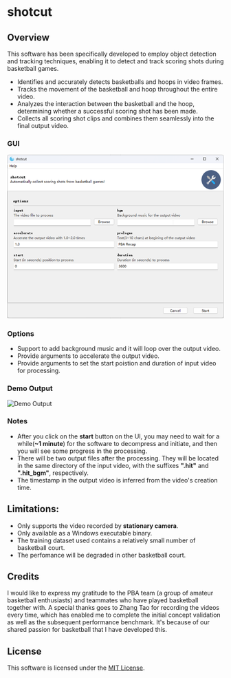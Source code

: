 # shotcut

## Overview
This software has been specifically developed to employ object detection and tracking techniques, enabling it to  detect and track scoring shots during basketball games.
- Identifies and accurately detects basketballs and hoops in video frames.
- Tracks the movement of the basketball and hoop throughout the entire video.
- Analyzes the interaction between the basketball and the hoop, determining whether a successful scoring shot has been made.
- Collects all scoring shot clips and combines them seamlessly into the final output video.

### GUI
![ScreenShot](./image/screenshot.png)

### Options
- Support to add background music and it will loop over the output video. 
- Provide arguments to accelerate the output video.
- Provide arguments to set the start poistion and duration of input video for processing.

### Demo Output
![Demo Output](./image/demo_output.gif)

### Notes
- After you click on the **start** button on the UI, you may need to wait for a while(**~1 minute**) for the software to decompress and initiate, and then you will see some progress in the processing.
- There will be two output files after the processing. They will be located in the same directory of the input video, with the suffixes **".hit"** and **".hit_bgm"**, respectively.
- The timestamp in the output video is inferred from the video's creation time. 

## Limitations:
- Only supports the video recorded by **stationary camera**.
- Only available as a Windows executable binary.
- The training dataset used contains a relatively small number of basketball court.
- The perfomance will be degraded in other basketball court.

## Credits
I would like to express my gratitude to the PBA team (a group of amateur basketball enthusiasts) and teammates who have played basketball together with. A special thanks goes to Zhang Tao for recording the videos every time, which has enabled me to complete the initial concept validation as well as the subsequent performance benchmark. It's because of our shared passion for basketball that I have developed this.

## License
This software is licensed under the [MIT License](LICENSE).
